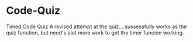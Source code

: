 # Code-Quiz
Timed Code Quiz
A revised attempt at the quiz....sussessfully works as the quiz function, but need's alot more work to get the timer funcion working.
